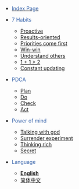 - [<font color=#3864AB>Index Page</font>](/en-us/README.md)

- <font color=#3864AB>7 Habits</font>
	- [ Proactive ](/en-us/01_proactive.md)
	- [ Results-oriented ](/en-us/02_target.md)
	- [ Priorities come first ](/en-us/03_important.md)
	- [ Win-win ](/en-us/04_win-win.md)
	- [ Understand others ](/en-us/05_understand.md)
	- [ 1 + 1 > 2](/en-us/06_cooperation.md)
	- [ Constant updating ](/en-us/07_promotion.md)

- <font color=#3864AB>PDCA</font>
	- [ Plan ](/en-us/11_plan.md)
	- [ Do ](/en-us/12_do.md)
	- [ Check ](/en-us/13_check.md)
	- [ Act ](/en-us/14_act.md)

- <font color=#3864AB>Power of mind</font>
	- [ Talking with god ](/en-us/21_talking.md)
	- [ Surrender experiment ](/en-us/22_submissioin.md)
	- [ Thinking rich ](/en-us/23_thinking)
	- [ Secret ](/en-us/24_secret.md)

- <font color=#3864AB>Language</font>
    - [**English**](/en-us/)
    - [简体中文](/zh-cn/)

